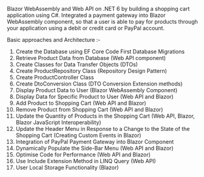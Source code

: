 Blazor WebAssembly and Web API on .NET 6 by building a shopping cart application using C#. 
Integrated a payment gateway into Blazor WebAssembly component, so that a user is able to pay for products through your application using a debit or credit card or PayPal account.

Basic approaches and Architecture :-
1. Create the Database using EF Core Code First Database Migrations
2. Retrieve Product Data from Database (Web API component)
3. Create Classes for Data Transfer Objects (DTOs)
4. Create ProductRepository Class (Repository Design Pattern)
5. Create ProductController Class
6. Create DtoConversion Class (DTO Conversion Extension methods)
7. Display Product Data to User (Blazor WebAssembly Component)
8. Display Data for Specific Product to User (Web API and Blazor)
9. Add Product to Shopping Cart (Web API and Blazor)
10. Remove Product from Shopping Cart (Web API and Blazor)
11. Update the Quantity of Products in the Shopping Cart (Web API, Blazor, Blazor JavaScript Interoperability)
12. Update the Header Menu in Response to a Change to the State of the Shopping Cart (Creating Custom Events in Blazor)
13. Integration of PayPal Payment Gateway into Blazor Component
14. Dynamically Populate the Side-Bar Menu (Web API and Blazor)
15. Optimise Code for Performance (Web API and Blazor)
16. Use Include Extension Method in LINQ Query (Web API)
17. User Local Storage Functionality (Blazor)
